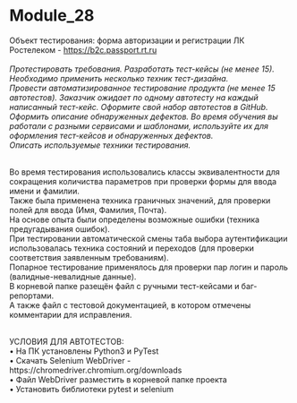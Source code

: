# Module_28

Объект тестирования: форма авторизации и регистрации ЛК Ростелеком - https://b2c.passport.rt.ru <br>
<br>
*Протестировать требования. Разработать тест-кейсы (не менее 15). Необходимо применить несколько техник тест-дизайна.*<br>
*Провести автоматизированное тестирование продукта (не менее 15 автотестов). Заказчик ожидает по одному автотесту на каждый написанный тест-кейс. Оформите свой набор автотестов в GitHub.*<br>
*Оформить описание обнаруженных дефектов. Во время обучения вы работали с разными сервисами и шаблонами, используйте их для оформления тест-кейсов и обнаруженных дефектов.*<br>
*Описать используемые техники тестирования.*<br>
<br>

Во время тестирования использовались классы эквивалентности для сокращения количиства параметров при проверки формы для ввода имени и фамилии.<br>
Также была применена техника граничных значений, для проверки полей для ввода (Имя, Фамилия, Почта).<br>
На основе опыта были определены возможные ошибки (техника предугадывания ошибок).<br>
При тестировании автоматической смены таба выбора аутентификации использовалась техника состояний и переходов (для проверки соответствия заявленным требованиям).<br>
Попарное тестирование применялось для проверки пар логин и пароль (валидные-невалидные данные). <br>
В корневой папке разещён файл с ручными тест-кейсами и баг-репортами. <br>
А также файл с тестовой документацией, в котором отмечены комментарии для исправления. <br>
 
<br>
УСЛОВИЯ ДЛЯ АВТОТЕСТОВ:<br>
• На ПК установлены Python3 и PyTest <br>
• Скачать Selenium WebDriver - https://chromedriver.chromium.org/downloads <br>
• Файл WebDriver разместить в корневой папке проекта <br>
• Установить библиотеки pytest и selenium
